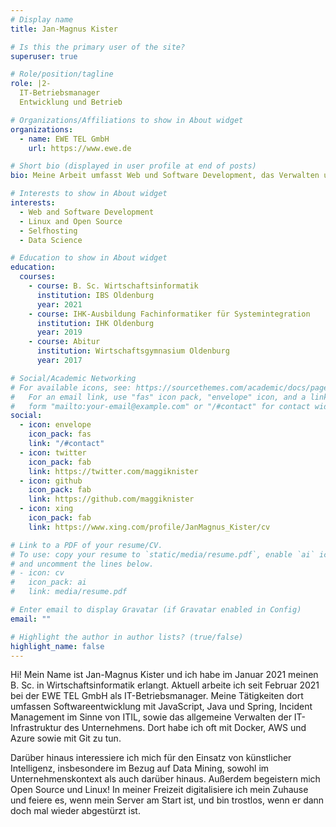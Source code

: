 ```yaml
---
# Display name
title: Jan-Magnus Kister

# Is this the primary user of the site?
superuser: true

# Role/position/tagline
role: |2-
  IT-Betriebsmanager
  Entwicklung und Betrieb

# Organizations/Affiliations to show in About widget
organizations:
  - name: EWE TEL GmbH
    url: https://www.ewe.de

# Short bio (displayed in user profile at end of posts)
bio: Meine Arbeit umfasst Web und Software Development, das Verwalten umfangreicher IT-Infrastrukturen sowie Cloud Computing.

# Interests to show in About widget
interests:
  - Web and Software Development
  - Linux and Open Source
  - Selfhosting
  - Data Science

# Education to show in About widget
education:
  courses:
    - course: B. Sc. Wirtschaftsinformatik
      institution: IBS Oldenburg
      year: 2021
    - course: IHK-Ausbildung Fachinformatiker für Systemintegration
      institution: IHK Oldenburg
      year: 2019
    - course: Abitur
      institution: Wirtschaftsgymnasium Oldenburg
      year: 2017

# Social/Academic Networking
# For available icons, see: https://sourcethemes.com/academic/docs/page-builder/#icons
#   For an email link, use "fas" icon pack, "envelope" icon, and a link in the
#   form "mailto:your-email@example.com" or "/#contact" for contact widget.
social:
  - icon: envelope
    icon_pack: fas
    link: "/#contact"
  - icon: twitter
    icon_pack: fab
    link: https://twitter.com/maggiknister
  - icon: github
    icon_pack: fab
    link: https://github.com/maggiknister
  - icon: xing
    icon_pack: fab
    link: https://www.xing.com/profile/JanMagnus_Kister/cv

# Link to a PDF of your resume/CV.
# To use: copy your resume to `static/media/resume.pdf`, enable `ai` icons in `params.toml`,
# and uncomment the lines below.
# - icon: cv
#   icon_pack: ai
#   link: media/resume.pdf

# Enter email to display Gravatar (if Gravatar enabled in Config)
email: ""

# Highlight the author in author lists? (true/false)
highlight_name: false
---
```


Hi! Mein Name ist Jan-Magnus Kister und ich habe im Januar 2021 meinen B. Sc. in Wirtschaftsinformatik erlangt. Aktuell arbeite ich seit Februar 2021 bei der EWE TEL GmbH als IT-Betriebsmanager. Meine Tätigkeiten dort umfassen Softwareentwicklung mit JavaScript, Java und Spring, Incident Management im Sinne von ITIL, sowie das allgemeine Verwalten der IT-Infrastruktur des Unternehmens. Dort habe ich oft mit Docker, AWS und Azure sowie mit Git zu tun.

Darüber hinaus interessiere ich mich für den Einsatz von künstlicher Intelligenz, insbesondere im Bezug auf Data Mining, sowohl im Unternehmenskontext als auch darüber hinaus. Außerdem begeistern mich Open Source und Linux! In meiner Freizeit digitalisiere ich mein Zuhause und feiere es, wenn mein Server am Start ist, und bin trostlos, wenn er dann doch mal wieder abgestürzt ist.

<!-- {{< icon name="download" pack="fas" >}} Mein Lebenslauf {{< staticref "media/demo_resume.pdf" "newtab" >}}resumé{{< /staticref >}}. -->
